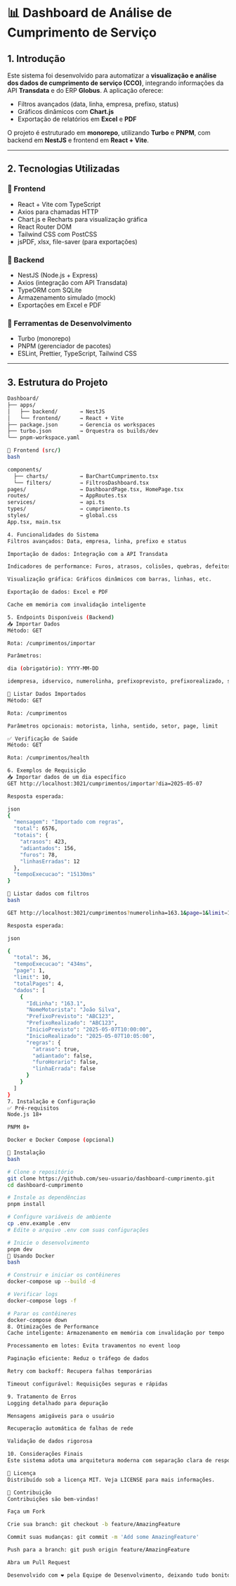 # 📊 Dashboard de Análise de Cumprimento de Serviço

## 1. Introdução

Este sistema foi desenvolvido para automatizar a **visualização e análise dos dados de cumprimento de serviço (CCO)**, integrando informações da API **Transdata** e do ERP **Globus**. A aplicação oferece:

- Filtros avançados (data, linha, empresa, prefixo, status)
- Gráficos dinâmicos com **Chart.js**
- Exportação de relatórios em **Excel** e **PDF**

O projeto é estruturado em **monorepo**, utilizando **Turbo** e **PNPM**, com backend em **NestJS** e frontend em **React + Vite**.

---

## 2. Tecnologias Utilizadas

### 🔹 Frontend

- React + Vite com TypeScript
- Axios para chamadas HTTP
- Chart.js e Recharts para visualização gráfica
- React Router DOM
- Tailwind CSS com PostCSS
- jsPDF, xlsx, file-saver (para exportações)

### 🔹 Backend

- NestJS (Node.js + Express)
- Axios (integração com API Transdata)
- TypeORM com SQLite
- Armazenamento simulado (mock)
- Exportações em Excel e PDF

### 🔹 Ferramentas de Desenvolvimento

- Turbo (monorepo)
- PNPM (gerenciador de pacotes)
- ESLint, Prettier, TypeScript, Tailwind CSS

---

## 3. Estrutura do Projeto

```bash
Dashboard/
├── apps/
│   ├── backend/       → NestJS
│   └── frontend/      → React + Vite
├── package.json       → Gerencia os workspaces
├── turbo.json         → Orquestra os builds/dev
└── pnpm-workspace.yaml

🔸 Frontend (src/)
bash

components/
  ├── charts/          → BarChartCumprimento.tsx
  └── filters/         → FiltrosDashboard.tsx
pages/                 → DashboardPage.tsx, HomePage.tsx
routes/                → AppRoutes.tsx
services/              → api.ts
types/                 → cumprimento.ts
styles/                → global.css
App.tsx, main.tsx

4. Funcionalidades do Sistema
Filtros avançados: Data, empresa, linha, prefixo e status

Importação de dados: Integração com a API Transdata

Indicadores de performance: Furos, atrasos, colisões, quebras, defeitos

Visualização gráfica: Gráficos dinâmicos com barras, linhas, etc.

Exportação de dados: Excel e PDF

Cache em memória com invalidação inteligente

5. Endpoints Disponíveis (Backend)
📥 Importar Dados
Método: GET

Rota: /cumprimentos/importar

Parâmetros:

dia (obrigatório): YYYY-MM-DD

idempresa, idservico, numerolinha, prefixoprevisto, prefixorealizado, statusini, statusfim

📄 Listar Dados Importados
Método: GET

Rota: /cumprimentos

Parâmetros opcionais: motorista, linha, sentido, setor, page, limit

✅ Verificação de Saúde
Método: GET

Rota: /cumprimentos/health

6. Exemplos de Requisição
📥 Importar dados de um dia específico
GET http://localhost:3021/cumprimentos/importar?dia=2025-05-07

Resposta esperada:

json
{
  "mensagem": "Importado com regras",
  "total": 6576,
  "totais": {
    "atrasos": 423,
    "adiantados": 156,
    "furos": 78,
    "linhasErradas": 12
  },
  "tempoExecucao": "15130ms"
}

📄 Listar dados com filtros
bash

GET http://localhost:3021/cumprimentos?numerolinha=163.1&page=1&limit=10

Resposta esperada:

json

{
  "total": 36,
  "tempoExecucao": "434ms",
  "page": 1,
  "limit": 10,
  "totalPages": 4,
  "dados": [
    {
      "IdLinha": "163.1",
      "NomeMotorista": "João Silva",
      "PrefixoPrevisto": "ABC123",
      "PrefixoRealizado": "ABC123",
      "InicioPrevisto": "2025-05-07T10:00:00",
      "InicioRealizado": "2025-05-07T10:05:00",
      "regras": {
        "atraso": true,
        "adiantado": false,
        "furoHorario": false,
        "linhaErrada": false
      }
    }
  ]
}
7. Instalação e Configuração
✅ Pré-requisitos
Node.js 18+

PNPM 8+

Docker e Docker Compose (opcional)

🚀 Instalação
bash

# Clone o repositório
git clone https://github.com/seu-usuario/dashboard-cumprimento.git
cd dashboard-cumprimento

# Instale as dependências
pnpm install

# Configure variáveis de ambiente
cp .env.example .env
# Edite o arquivo .env com suas configurações

# Inicie o desenvolvimento
pnpm dev
🐳 Usando Docker
bash

# Construir e iniciar os contêineres
docker-compose up --build -d

# Verificar logs
docker-compose logs -f

# Parar os contêineres
docker-compose down
8. Otimizações de Performance
Cache inteligente: Armazenamento em memória com invalidação por tempo

Processamento em lotes: Evita travamentos no event loop

Paginação eficiente: Reduz o tráfego de dados

Retry com backoff: Recupera falhas temporárias

Timeout configurável: Requisições seguras e rápidas

9. Tratamento de Erros
Logging detalhado para depuração

Mensagens amigáveis para o usuário

Recuperação automática de falhas de rede

Validação de dados rigorosa

10. Considerações Finais
Este sistema adota uma arquitetura moderna com separação clara de responsabilidades, utilizando NestJS no backend, monorepo com Turbo e um frontend robusto com React + Vite. A análise visual com gráficos e exportações facilita a tomada de decisão baseada em dados.

📝 Licença
Distribuído sob a licença MIT. Veja LICENSE para mais informações.

🤝 Contribuição
Contribuições são bem-vindas!

Faça um Fork

Crie sua branch: git checkout -b feature/AmazingFeature

Commit suas mudanças: git commit -m 'Add some AmazingFeature'

Push para a branch: git push origin feature/AmazingFeature

Abra um Pull Request

Desenvolvido com ❤️ pela Equipe de Desenvolvimento, deixando tudo bonito, organizado e funcional!
